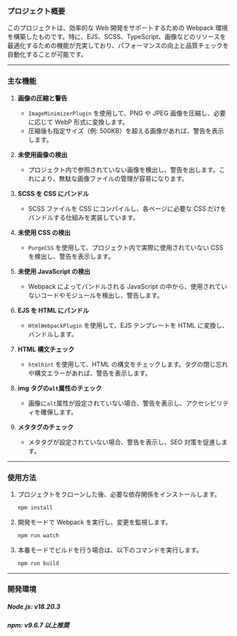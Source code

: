 ### プロジェクト概要

このプロジェクトは、効率的な Web 開発をサポートするための Webpack 環境を構築したものです。特に、EJS、SCSS、TypeScript、画像などのリソースを最適化するための機能が充実しており、パフォーマンスの向上と品質チェックを自動化することが可能です。

<hr>

### 主な機能

1. **画像の圧縮と警告**

   - `ImageMinimizerPlugin` を使用して、PNG や JPEG 画像を圧縮し、必要に応じて WebP 形式に変換します。
   - 圧縮後も指定サイズ（例: 500KB）を超える画像があれば、警告を表示します。

2. **未使用画像の検出**

   - プロジェクト内で参照されていない画像を検出し、警告を出します。これにより、無駄な画像ファイルの管理が容易になります。

3. **SCSS を CSS にバンドル**

   - SCSS ファイルを CSS にコンパイルし、各ページに必要な CSS だけをバンドルする仕組みを実装しています。

4. **未使用 CSS の検出**

   - `PurgeCSS` を使用して、プロジェクト内で実際に使用されていない CSS を検出し、警告を表示します。

5. **未使用 JavaScript の検出**

   - Webpack によってバンドルされる JavaScript の中から、使用されていないコードやモジュールを検出し、警告します。

6. **EJS を HTML にバンドル**

   - `HtmlWebpackPlugin` を使用して、EJS テンプレートを HTML に変換し、バンドルします。

7. **HTML 構文チェック**

   - `htmlhint` を使用して、HTML の構文をチェックします。タグの閉じ忘れや構文エラーがあれば、警告を表示します。

8. **img タグの`alt`属性のチェック**

   - 画像に`alt`属性が設定されていない場合、警告を表示し、アクセシビリティを確保します。

9. **メタタグのチェック**

   - メタタグが設定されていない場合、警告を表示し、SEO 対策を促進します。

<hr>

### 使用方法

1. プロジェクトをクローンした後、必要な依存関係をインストールします。

   ```bash
   npm install
   ```

2. 開発モードで Webpack を実行し、変更を監視します。

   ```bash
   npm run watch
   ```

3. 本番モードでビルドを行う場合は、以下のコマンドを実行します。
   ```bash
   npm run build
   ```

<hr>

### 開発環境

##### Node.js: v18.20.3

##### npm: v9.6.7 以上推奨
